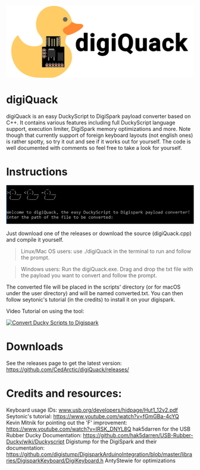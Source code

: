 ![digiQuack logo](/images/logo.png)

# digiQuack
digiQuack is an easy DuckyScript to DigiSpark payload converter based on C++. It contains various features including full DuckyScript language support, execution limiter, DigiSpark memory optimizations and more. Note though that currently support of foreign keyboard layouts (not english ones) is rather spotty, so try it out and see if it works out for yourself. The code is well documented with comments so feel free to take a look for yourself.


# Instructions
![screenshot](/images/screenshot.png)

Just download one of the releases or download the source (digiQuack.cpp) and compile it yourself.

>Linux/Mac OS users: use ./digiQuack in the terminal to run and follow the prompt.

>Windows users: Run the digiQuack.exe. Drag and drop the txt file with the payload you want to convert and follow the prompt.

The converted file will be placed in the scripts' directory (or for macOS under the user directory) and will be named converted.txt. You can then follow seytonic's tutorial (in the credits) to install it on your digispark.

Video Tutorial on using the tool:

[![Convert Ducky Scripts to Digispark](https://img.youtube.com/vi/YXWxEzLHXuw/0.jpg)](https://www.youtube.com/watch?v=YXWxEzLHXuw)

# Downloads

See the releases page to get the latest version: https://github.com/CedArctic/digiQuack/releases/ 


# Credits and resources:
Keyboard usage IDs: www.usb.org/developers/hidpage/Hut1_12v2.pdf
Seytonic's tutorial: https://www.youtube.com/watch?v=fGmGBa-4cYQ
Kevin Mitnik for pointing out the 'F' improvement: https://www.youtube.com/watch?v=IRSK_DNYL8Q
hak5darren for the USB Rubber Ducky Documentation: https://github.com/hak5darren/USB-Rubber-Ducky/wiki/Duckyscript
Digistump for the DigiSpark and their documentation: https://github.com/digistump/DigisparkArduinoIntegration/blob/master/libraries/DigisparkKeyboard/DigiKeyboard.h
AntyStewie for optimizations
